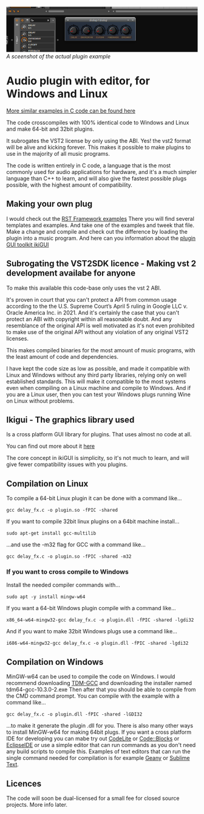 ![](./gfx/thelay.png)  
_A sceenshot of the actual plugin example_
# Audio plugin with editor, for Windows and Linux
[More similar examples in C code can be found here](https://github.com/logos-maker/RST)


The code crosscompiles with 100% identical code to Windows and Linux and make 64-bit and 32bit plugins.

It subrogates the VST2 license by only using the ABI. Yes! the vst2 format will be alive and kicking forever. 
This makes it possible to make plugins to use in the majority of all music programs.

The code is written entirely in C code, a language that is the most commonly used for audio applications for hardware, 
and it's a much simpler language than C++ to learn, and will also give the fastest possible plugs possible, with the highest amount of compatibility.

## Making your own plug
I would check out the [RST Framework examples](https://github.com/logos-maker/RST) There you will find several templates and examples.
And take one of the examples and tweek that file. Make a change and compile and check out the difference by loading the plugin into a music program.
And here can you information about the [plugin GUI toolkit ikiGUI](https://github.com/logos-maker/ikiGUI)

## Subrogating the VST2SDK licence - Making vst 2 development availabe for anyone
To make this available this code-base only uses the vst 2 ABI.

It's proven in court that you can't protect a API from common usage according to the the U.S. Supreme Court’s April 5 ruling in Google LLC v. Oracle America Inc. in 2021.
And it's certainly the case that you can't protect an ABI with copyright within all reasonable doubt.
And any resemblance of the original API is well motivated as it's not even prohibited to make use of the original API without any violation of any original VST2 licenses.

This makes compiled binaries for the most amount of music programs, with the least amount of code and dependencies.

I have kept the code size as low as possible, and made it compatible with Linux and Windows without any third party libraries, relying only on well established standards. 
This will make it compatible to the most systems even when compiling on a Linux machine and compile to Windows.
And if you are a Linux user, then you can test your Windows plugs running Wine on Linux without problems.

## Ikigui - The graphics library used
Is a cross platform GUI library for plugins. That uses almost no code at all.

You can find out more about it [here](https://github.com/logos-maker/ikiGUI)

The core concept in ikiGUI is simplicity, so it's not much to learn, and will give fewer compatibility issues with you plugins.

## Compilation on Linux
To compile a 64-bit Linux plugin it can be done with a command like...
```
gcc delay_fx.c -o plugin.so -fPIC -shared
```
If you want to compile 32bit linux plugins on a 64bit machine install...
```
sudo apt-get install gcc-multilib
```
...and use the -m32 flag for GCC with a command like...
```
gcc delay_fx.c -o plugin.so -fPIC -shared -m32
```
### If you want to cross compile to Windows
Install the needed compiler commands with...
```
sudo apt -y install mingw-w64
```
If you want a 64-bit Windows plugin compile with a command like...
```
x86_64-w64-mingw32-gcc delay_fx.c -o plugin.dll -fPIC -shared -lgdi32
```
And if you want to make 32bit Windows plugs use a command like...
```
i686-w64-mingw32-gcc delay_fx.c -o plugin.dll -fPIC -shared -lgdi32
```
## Compilation on Windows
MinGW-w64 can be used to compile the code on Windows. I would recommend downloading [TDM-GCC](https://jmeubank.github.io/tdm-gcc/articles/2021-05/10.3.0-release) and downloading the installer named tdm64-gcc-10.3.0-2.exe Then after that you should be able to compile from the CMD command prompt. You can compile with the example with a command like...
```
gcc delay_fx.c -o plugin.dll -fPIC -shared -lGDI32
```
...to make it generate the plugin .dll for you. There is also many other ways to install MinGW-w64 for making 64bit plugs. If you want a cross platform IDE for developing you can mabe try out [CodeLite](https://codelite.org/) or [Code::Blocks](https://www.codeblocks.org/) or [EclipseIDE](https://eclipseide.org/)
or use a simple editor that can run commands as you don't need any build scripts to compile this. Examples of text editors that can run the single command needed for compilation is for example [Geany](https://www.geany.org/) or [Sublime Text](https://www.sublimetext.com/).
## Licences
The code will soon be dual-licensed for a small fee for closed source projects. More info later.
